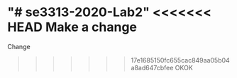"# se3313-2020-Lab2" 
<<<<<<< HEAD
Make a change
=======
Change
>>>>>>> 17e1685150fc655cac849aa05b04a8ad647cbfee
OKOK
